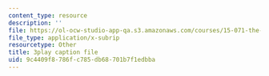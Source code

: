 ```yaml
---
content_type: resource
description: ''
file: https://ol-ocw-studio-app-qa.s3.amazonaws.com/courses/15-071-the-analytics-edge-spring-2017/9c4409f8786fc785db68701b7f1edbba_GPOUGpF-Sno.srt
file_type: application/x-subrip
resourcetype: Other
title: 3play caption file
uid: 9c4409f8-786f-c785-db68-701b7f1edbba
---
```

